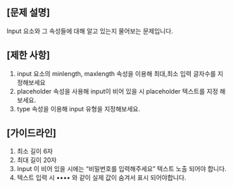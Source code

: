 ## [문제 설명]

Input 요소와 그 속성들에 대해 알고 있는지 물어보는 문제입니다. 

## [제한 사항]

1. input 요소의 minlength, maxlength 속성을 이용해 최대,최소 입력 글자수를 지정해보세요 
2. placeholder 속성을 사용해 input이 비어 있을 시 placeholder 텍스트를 지정 해보세요. 
3. type 속성을 이용해 input 유형을 지정해보세요. 


## [가이드라인]

1. 최소 길이 6자 
2. 최대 길이 20자 
3. Input 이 비어 있을 시에는 “비밀번호를 입력해주세요” 텍스트 노출 되어야 합니다. 
4. 텍스트 입력 시 •••• 와 같이 실제 값이 숨겨서 표시 되어야합니다.

